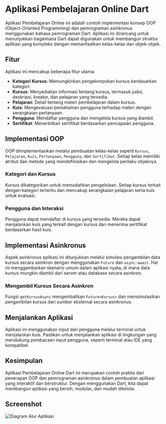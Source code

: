# Aplikasi Pembelajaran Online Dart

Aplikasi Pembelajaran Online ini adalah contoh implementasi konsep OOP (Object-Oriented Programming) dan pemrograman asinkronus menggunakan bahasa pemrograman Dart. Aplikasi ini dirancang untuk menunjukkan bagaimana Dart dapat digunakan untuk membangun struktur aplikasi yang kompleks dengan memanfaatkan kelas-kelas dan objek-objek.

## Fitur

Aplikasi ini mencakup beberapa fitur utama:

- **Kategori Kursus**: Memungkinkan pengelompokan kursus berdasarkan kategori.
- **Kursus**: Menyediakan informasi tentang kursus, termasuk judul, deskripsi, kreator, dan pelajaran yang tersedia.
- **Pelajaran**: Detail tentang materi pembelajaran dalam kursus.
- **Kuis**: Mengevaluasi pemahaman pengguna terhadap materi dengan serangkaian pertanyaan.
- **Pengguna**: Mendaftar pengguna dan mengelola kursus yang diambil.
- **Sertifikat**: Menerbitkan sertifikat berdasarkan pencapaian pengguna.

## Implementasi OOP

OOP diimplementasikan melalui pembuatan kelas-kelas seperti `Kursus`, `Pelajaran`, `Kuis`, `Pertanyaan`, `Pengguna`, dan `Sertifikat`. Setiap kelas memiliki atribut dan metode yang mendefinisikan dan mengelola perilaku objeknya.

### Kategori dan Kursus

Kursus dikategorikan untuk memudahkan pengelolaan. Setiap kursus terkait dengan kategori tertentu dan mencakup serangkaian pelajaran serta kuis untuk evaluasi.

### Pengguna dan Interaksi

Pengguna dapat mendaftar di kursus yang tersedia. Mereka dapat menjalankan kuis yang terkait dengan kursus dan menerima sertifikat berdasarkan hasil kuis.

## Implementasi Asinkronus

Aspek asinkronus aplikasi ini ditunjukkan melalui simulasi pengambilan data kursus secara asinkron dengan menggunakan `Future` dan `async-await`. Hal ini menggambarkan skenario umum dalam aplikasi nyata, di mana data kursus mungkin diambil dari server atau database secara asinkron.

### Mengambil Kursus Secara Asinkron

Fungsi `getKursusAsync` mengembalikan `Future<Kursus>` dan mensimulasikan pengambilan kursus dari sumber eksternal secara asinkronus.

## Menjalankan Aplikasi

Aplikasi ini menggunakan input dari pengguna melalui terminal untuk menjalankan kuis. Pastikan untuk menjalankan aplikasi di lingkungan yang mendukung pembacaan input pengguna, seperti terminal atau IDE yang kompatibel.

## Kesimpulan

Aplikasi Pembelajaran Online Dart ini merupakan contoh praktis dari penerapan OOP dan pemrograman asinkronus dalam pembuatan aplikasi yang interaktif dan berstruktur. Dengan menggunakan Dart, kita dapat membangun aplikasi yang bersih, modular, dan mudah dikelola.

## Screenshot
![Diagram Alur Aplikasi](bin/Screenshot/images.png "Diagram Alur Aplikasi Pembelajaran Online")